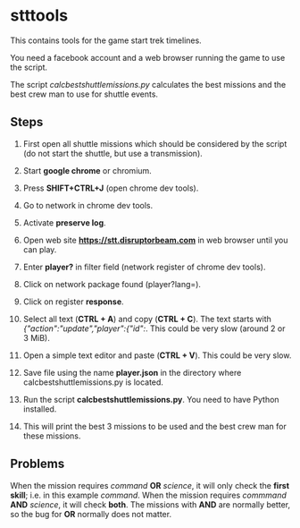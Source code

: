 # stttools

This contains tools for the game start trek timelines.

You need a facebook account and a web browser running the game to use the script.

The script *calcbestshuttlemissions.py* calculates the best missions and the best crew man to use for shuttle events.

## Steps
1. First open all shuttle missions which should be considered by the script (do not start the shuttle, but use a transmission).

2. Start **google chrome** or chromium.

3. Press **SHIFT+CTRL+J** (open chrome dev tools).

4. Go to network in chrome dev tools.

5. Activate **preserve log**.

6. Open web site **https://stt.disruptorbeam.com** in web browser until you can play.

7. Enter **player?** in filter field (network register of chrome dev tools).

8. Click on network package found (player?lang=).

9. Click on register **response**.

10. Select all text (**CTRL + A**) and copy (**CTRL + C**). The text starts with *{"action":"update","player":{"id":*. This could be very slow (around 2 or 3 MiB).

11. Open a simple text editor and paste (**CTRL + V**). This could be very slow.

12. Save file using the name **player.json** in the directory where calcbestshuttlemissions.py is located.

13. Run the script **calcbestshuttlemissions.py**. You need to have Python installed.

14. This will print the best 3 missions to be used and the best crew man for these missions.

## Problems
When the mission requires *command* **OR** *science*, it will only check the **first skill**; i.e. in this example *command*.
When the mission requires *commmand* **AND** *science*, it will check **both**. The missions with **AND** are normally better, so the bug for **OR** normally does not matter.
